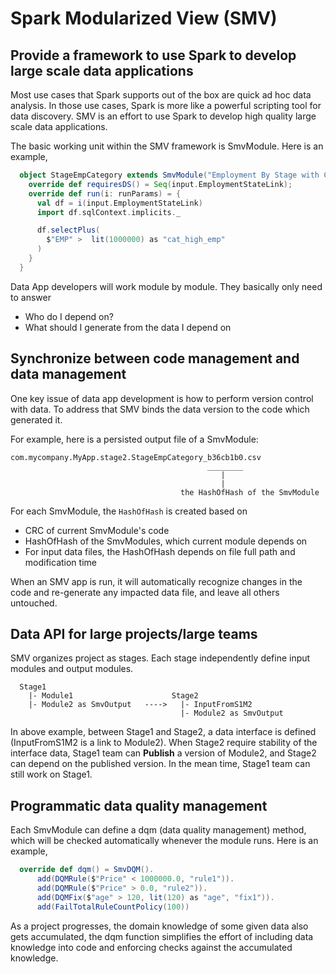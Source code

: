 # Spark Modularized View (SMV)

## Provide a framework to use Spark to develop large scale data applications

Most use cases that Spark supports out of the box are quick ad hoc data analysis. In those use cases,
Spark is more like a powerful scripting tool for data discovery. SMV is an effort to use Spark
to develop high quality large scale data applications.

The basic working unit within the SMV framework is SmvModule. Here is an example,

```scala
  object StageEmpCategory extends SmvModule("Employment By Stage with Category") {
    override def requiresDS() = Seq(input.EmploymentStateLink);
    override def run(i: runParams) = {
      val df = i(input.EmploymentStateLink)
      import df.sqlContext.implicits._

      df.selectPlus(
        $"EMP" >  lit(1000000) as "cat_high_emp"
      )
    }
  }
```

Data App developers will work module by module. They basically only need to answer
* Who do I depend on?
* What should I generate from the data I depend on


## Synchronize between code management and data management

One key issue of data app development is how to perform version control with data. To address that
SMV binds the data version to the code which generated it.

For example, here is a persisted output file of a SmvModule:

```
com.mycompany.MyApp.stage2.StageEmpCategory_b36cb1b0.csv
                                            ________
                                               |
                                               |
                                      the HashOfHash of the SmvModule
```

For each SmvModule, the `HashOfHash` is created based on
* CRC of current SmvModule's code
* HashOfHash of the SmvModules, which current module depends on
* For input data files, the HashOfHash depends on file full path and modification time

When an SMV app is run, it will automatically recognize changes in the code and re-generate any
impacted data file, and leave all others untouched.


## Data API for large projects/large teams

SMV organizes project as stages. Each stage independently define input modules and output modules.

```
  Stage1
    |- Module1                      Stage2
    |- Module2 as SmvOutput   ---->   |- InputFromS1M2
                                      |- Module2 as SmvOutput
```

In above example, between Stage1 and Stage2, a data interface is defined (InputFromS1M2 is a link
to Module2). When Stage2 require stability of the interface data, Stage1 team can **Publish** a
version of Module2, and Stage2 can depend on the published version. In the mean time, Stage1 team
can still work on Stage1.


## Programmatic data quality management

Each SmvModule can define a dqm (data quality management) method, which will be checked automatically
whenever the module runs. Here is an example,

```scala
  override def dqm() = SmvDQM().
      add(DQMRule($"Price" < 1000000.0, "rule1")).
      add(DQMRule($"Price" > 0.0, "rule2")).
      add(DQMFix($"age" > 120, lit(120) as "age", "fix1")).
      add(FailTotalRuleCountPolicy(100))
```

As a project progresses, the domain knowledge of some given data also gets accumulated, the dqm function
simplifies the effort of including data knowledge into code and enforcing checks against the accumulated knowledge.
